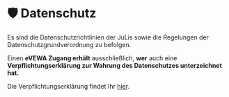 ﻿# 🛡️ Datenschutz

Es sind die Datenschutzrichtlinien der JuLis sowie die Regelungen der Datenschutzgrundverordnung zu befolgen.

Einen **eVEWA Zugang erhält** ausschließlich, **wer** auch eine **Verpflichtungserklärung zur Wahrung des Datenschutzes unterzeichnet hat.**

Die Verpflichtungserklärung findet Ihr [hier](https://julis.de/wp-content/uploads/2025/01/Datenschutz-Verpflichtung-Vorlage.pdf).

